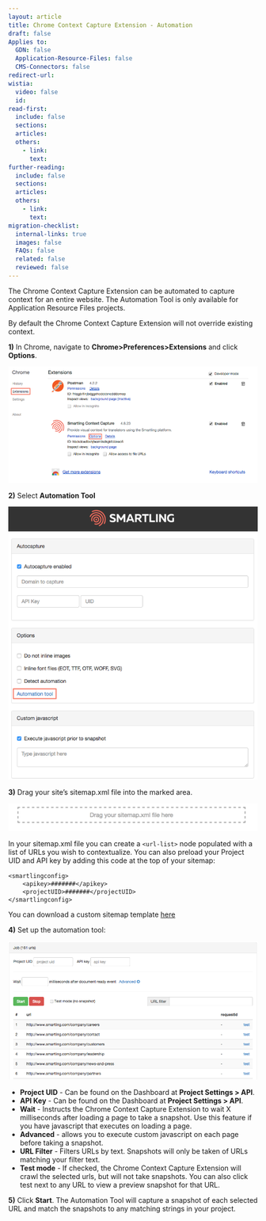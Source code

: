 ```yaml
---
layout: article
title: Chrome Context Capture Extension - Automation
draft: false
Applies to:
  GDN: false
  Application-Resource-Files: false
  CMS-Connectors: false
redirect-url:
wistia:
  video: false
  id:
read-first:
  include: false
  sections:
  articles:
  others:
    - link:
      text:
further-reading:
  include: false
  sections:
  articles:
  others:
    - link:
      text:
migration-checklist:
  internal-links: true
  images: false
  FAQs: false
  related: false
  reviewed: false
---
```



The Chrome Context Capture Extension can be automated to capture context for an entire website. The Automation Tool is only available for Application Resource Files projects.

By default the Chrome Context Capture Extension will not override existing context.

**1)** In Chrome, navigate to **Chrome&gt;Preferences&gt;Extensions** and click **Options**.

![](/uploads/versions/extensions-2---x----918-428x---.png)

**2)** Select **Automation Tool**

![medium](/uploads/versions/smartling_context_snapshot_options-1---x----688-752x---.png)

**3)** Drag your site’s sitemap.xml file into the marked area.

![](/uploads/versions/smartling_context_snapshot_options-2---x----1247-141x---.png)

In your sitemap.xml file you can create a `<url-list>` node populated with a list of URLs you wish to contextualize. You can also preload your Project UID and API key by adding this code at the top of your sitemap:

~~~
<smartlingconfig>
    <apikey>#######</apikey>
    <projectUID>#######</projectUID>
</smartlingconfig>
~~~

You can download a custom sitemap template [here](/public/smartling-chrome-automation-sitemap-example.xml)

**4)** Set up the automation tool:

![](/uploads/versions/smartling_context_snapshot_options-3---x----946-525x---.png)

* **Project UID** - Can be found on the Dashboard at **Project Settings > API**.
* **API Key** - Can be found on the Dashboard at **Project Settings > API**.
* **Wait** - Instructs the Chrome Context Capture Extension to wait X milliseconds after loading a page to take a snapshot. Use this feature if you have javascript that executes on loading a page.
* **Advanced** - allows you to execute custom javascript on each page before taking a snapshot.
* **URL Filter** - Filters URLs by text. Snapshots will only be taken of URLs matching your filter text.
* **Test mode** - If checked, the Chrome Context Capture Extension will crawl the selected urls, but will not take snapshots. You can also click test next to any URL to view a preview snapshot for that URL.


**5)** Click **Start**. The Automation Tool will capture a snapshot of each selected URL and match the snapshots to any matching strings in your project.